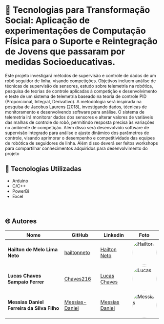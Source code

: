 # 📒 Tecnologias para Transformação Social: Aplicação de experimentações de Computação Física para o Suporte e Reintegração de Jovens que passaram por medidas Socioeducativas.

Este projeto investigará métodos de supervisão e controle de dados de um robô seguidor de linha, visando competições. Objetivos incluem análise de técnicas de supervisão de sensores, estudo sobre telemetria na robótica, pesquisa de teorias de controle aplicadas à competição e desenvolvimento e teste de um sistema de telemetria baseado na teoria de controle PID (Proporcional, Integral, Derivativo). A metodologia será inspirada na pesquisa de Jacobus Laurens (2018), investigando dados, técnicas de monitoramento e desenvolvendo software para análise. O sistema de telemetria irá monitorar dados dos sensores e  alterar valores de variáveis das malhas de controle  do robô, permitindo resposta precisa às variações no ambiente de competição. Além disso será desenvolvido software de supervisão integrado para análise e ajuste dinâmico dos parâmetros de controle, visando aprimorar o desempenho e competitividade das equipes de robótica de seguidores de linha. Além disso deverá ser feitos workshops para compartilhar conhecimentos adquiridos para desenvolvimento do projeto

## 🚀 Tecnologias Utilizadas
- Arduino
- C/C++
- PowerBi
- Excel

<br>

## 🌐 Autores

| Nome | GitHub | Linkedin | Foto |
|------|--------|----------|------|
| **Hailton de Melo Lima Neto** | [hailtonneto](https://github.com/hailtonneto) | [Hailton Neto](https://www.linkedin.com/in/hailton-neto-2a81a1196/) | <img style="border-radius: 50%" src="https://avatars.githubusercontent.com/u/130097508?v=4" width="80px;" alt="Hailton"/> |
| **Lucas Chaves Sampaio Ferrer** | [Chaves216](https://github.com/Chaves216) | [Lucas Chaves](https://www.linkedin.com/in/lucaschavesf/) | <img style="border-radius: 50%" src="https://avatars.githubusercontent.com/u/130097575?v=4" width="80px;" alt="Lucas"/> |
| **Messias Daniel Ferreira da Silva Filho** | [Messias-Daniel](https://github.com/Messias-Daniel) | [Messias Daniel](https://www.linkedin.com/in/messias-daniel-1245a3304/) | <img style="border-radius: 50%" src="https://avatars.githubusercontent.com/u/167141068?v=4" width="80px;" alt="Messias"/> |

<br>
